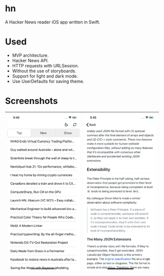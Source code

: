 # hn
A Hacker News reader iOS app written in Swift.

# Used
- MVP architecture.
- Hacker News API.
- HTTP requests with URLSession.
- Without the use of storyboards.
- Support for light and dark mode.
- Use UserDefaults for saving theme.

# Screenshots
[HackerNews]: screenshots/HackerNews.png
[FullScreenWeb]: screenshots/FullScreenWeb.png

|![HackerNews][HackerNews]|![FullScreenWeb][FullScreenWeb]|
|:---:|:---:|
